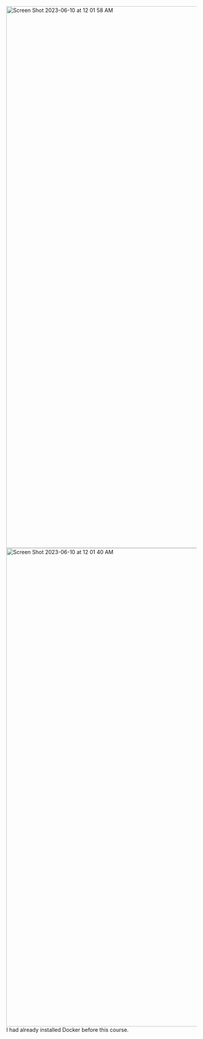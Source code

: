 <img width="1430" alt="Screen Shot 2023-06-10 at 12 01 58 AM" src="https://github.com/maskmo/igb-project/assets/98126700/c384d06f-062e-487a-b866-d24e05dd45b9">
<img width="1263" alt="Screen Shot 2023-06-10 at 12 01 40 AM" src="https://github.com/maskmo/igb-project/assets/98126700/5a639565-d7e1-49e8-8579-54bdea64fff1">
I had already installed Docker before this course.
